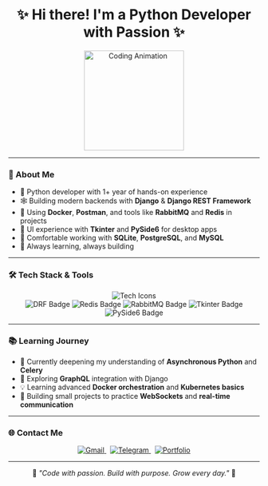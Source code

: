 <h1 align="center">✨ Hi there! I'm a Python Developer with Passion ✨</h1>

<div align="center">
  <img src="https://user-images.githubusercontent.com/74038190/212257472-08e52665-c503-4bd9-aa20-f5a4dae769b5.gif" width="200" alt="Coding Animation" />
</div>

---

### 🧠 About Me

- 🐍 Python developer with 1+ year of hands-on experience  
- 🕸️ Building modern backends with **Django** & **Django REST Framework**  
- 🐳 Using **Docker**, **Postman**, and tools like **RabbitMQ** and **Redis** in projects  
- 🎨 UI experience with **Tkinter** and **PySide6** for desktop apps  
- 💾 Comfortable working with **SQLite**, **PostgreSQL**, and **MySQL**  
- 🚀 Always learning, always building  

---

### 🛠️ Tech Stack & Tools

<div align="center">

<img src="https://skillicons.dev/icons?i=python,django,docker,postman,git,linux,redis,rabbitmq,vscode,html,css,sqlite,postgresql&perline=7" alt="Tech Icons" />

<br />

<img src="https://img.shields.io/badge/DRF-Django%20REST%20Framework-red?style=for-the-badge&logo=django&logoColor=white" alt="DRF Badge" />
<img src="https://img.shields.io/badge/Redis-DC382D?style=for-the-badge&logo=redis&logoColor=white" alt="Redis Badge" />
<img src="https://img.shields.io/badge/RabbitMQ-FF6600?style=for-the-badge&logo=rabbitmq&logoColor=white" alt="RabbitMQ Badge" />
<img src="https://img.shields.io/badge/Tkinter-lightgray?style=for-the-badge" alt="Tkinter Badge" />
<img src="https://img.shields.io/badge/PySide6-41B4C2?style=for-the-badge" alt="PySide6 Badge" />

</div>

---

### 📚 Learning Journey

- 📖 Currently deepening my understanding of **Asynchronous Python** and **Celery**  
- 🧩 Exploring **GraphQL** integration with Django  
- 💡 Learning advanced **Docker orchestration** and **Kubernetes basics**  
- 🚧 Building small projects to practice **WebSockets** and **real-time communication**

---
<!-- 

### 📊 GitHub Stats

<div align="center">

![GitHub Streak](https://streak-stats.demolab.com?user=amirmohammad-hamzei&theme=tokyonight_duo&hide_border=true&date_format=M%20j%5B%2C%20Y%5D)

<br />
![GitHub Stats](https://github-readme-stats.vercel.app/api?username=amirmohammad-hamzei&show_icons=true&theme=tokyonight&hide_border=true&rank_icon=github)
<br />
![Top Langs](https://github-readme-stats.vercel.app/api/top-langs/?username=amirmohammad-hamzei&layout=compact&theme=tokyonight)

</div>

---
-->

### 🌐 Contact Me

<div align="center">

<a href="mailto:your.email@gmail.com" target="_blank" rel="noopener noreferrer">
  <img src="https://img.shields.io/badge/Gmail-D14836?style=for-the-badge&logo=gmail&logoColor=white" alt="Gmail" />
</a>
&nbsp;
<a href="https://t.me/yourtelegram" target="_blank" rel="noopener noreferrer">
  <img src="https://img.shields.io/badge/Telegram-2CA5E0?style=for-the-badge&logo=telegram&logoColor=white" alt="Telegram" />
</a>
&nbsp;
<a href="https://yourwebsite.com" target="_blank" rel="noopener noreferrer">
  <img src="https://img.shields.io/badge/Portfolio-000000?style=for-the-badge&logo=About.me&logoColor=white" alt="Portfolio" />
</a>

</div>

---

<p align="center">💬 <i>"Code with passion. Build with purpose. Grow every day."</i> 💬</p>

